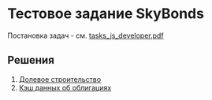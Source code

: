 # Тестовое задание SkyBonds

Постановка задач - см. [tasks_js_developer.pdf](tasks_js_developer.pdf)

## Решения

1. [Долевое строительство](fracs.md)
2. [Кэш данных об облигациях](cache.md)
